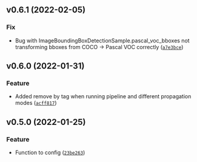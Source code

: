 <!--next-version-placeholder-->

## v0.6.1 (2022-02-05)
### Fix
* Bug with ImageBoundingBoxDetectionSample.pascal_voc_bboxes not transforming bboxes from COCO -> Pascal VOC correctly ([`a7e3bce`](https://github.com/kevinlu1211/roheboam/commit/a7e3bcebc626e8cf580868337077e85060a40841))

## v0.6.0 (2022-01-31)
### Feature
* Added remove by tag when running pipeline and different propagation modes ([`acff817`](https://github.com/kevinlu1211/roheboam/commit/acff817265fe6faa7bd26e1dd7f4a98a0bd13f78))

## v0.5.0 (2022-01-25)

### Feature

- Function to config ([`23be263`](https://github.com/kevinlu1211/roheboam/commit/23be2630e5ce2bb2767eecd7fd5a85ccb2215381))
